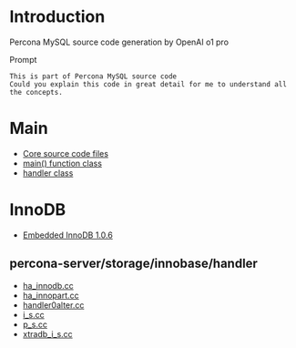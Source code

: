 # Introduction

Percona MySQL source code generation by OpenAI o1 pro

Prompt
```
This is part of Percona MySQL source code 
Could you explain this code in great detail for me to understand all the concepts. 
```

# Main

- [Core source code files](./main_files.md)
- [main() function class](./sql/mysqld.md)
- [handler class](./sql/handler.md)
   
# InnoDB

- [Embedded InnoDB 1.0.6](./embedded/README.md)

## percona-server/storage/innobase/handler

- [ha_innodb.cc](./innobase/ha_innodb.md)
- [ha_innopart.cc](./innobase/ha_innopart.md)
- [handler0alter.cc](./innobase/handler0alter.md)
- [i_s.cc](./innobase/i_s.md)
- [p_s.cc](./innobase/p_s.md)
- [xtradb_i_s.cc](./innobase/xtradb_i_s.md)